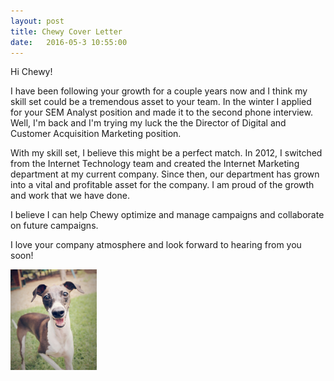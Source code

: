 ```yaml
---
layout: post
title: Chewy Cover Letter 
date:   2016-05-3 10:55:00
---
```




Hi Chewy!

I have been following your growth for a couple years now and I think my skill set could be a tremendous asset to your team. In the winter I applied for your SEM Analyst position and made it to the second phone interview. Well, I'm back and I'm trying my luck the the Director of Digital and Customer Acquisition Marketing position.

With my skill set, I believe this might be a perfect match. In 2012, I switched from the Internet Technology team and created the Internet Marketing department at my current company. Since then, our department has grown into a vital and profitable asset for the company. I am proud of the growth and work that we have done.  

I believe I can help Chewy optimize and manage campaigns and collaborate on future campaigns. 

I love your company atmosphere and look forward to hearing from you soon! 

![Ellie!](/assets/images/ellie.png)
